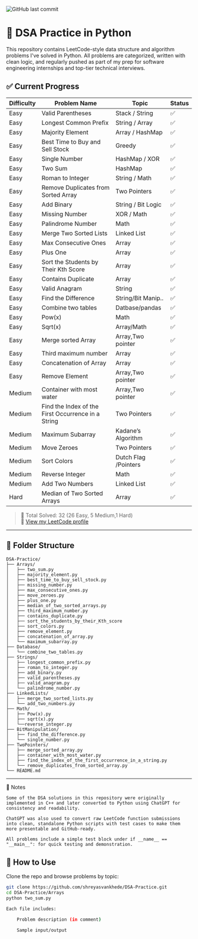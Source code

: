 ![GitHub last commit](https://img.shields.io/github/last-commit/shreyasvankhede/DSA_Practice)


# 🧠 DSA Practice in Python

This repository contains LeetCode-style data structure and algorithm problems I've solved in Python. All problems are categorized, written with clean logic, and regularly pushed as part of my prep for software engineering internships and top-tier technical interviews.



## ✅ Current Progress

| Difficulty | Problem Name                                      | Topic               | Status   |
|------------|---------------------------------------------------|---------------------|----------|
| Easy       | Valid Parentheses                                 | Stack / String      | ✅       |
| Easy       | Longest Common Prefix                             | String / Array      | ✅       |
| Easy       | Majority Element                                  | Array / HashMap     | ✅       |
| Easy       | Best Time to Buy and Sell Stock                   | Greedy              | ✅       |
| Easy       | Single Number                                     | HashMap / XOR       | ✅       |
| Easy       | Two Sum                                           | HashMap             | ✅       |
| Easy       | Roman to Integer                                  | String / Math       | ✅       |
| Easy       | Remove Duplicates from Sorted Array               | Two Pointers        | ✅       |
| Easy       | Add Binary                                        | String / Bit Logic  | ✅       |
| Easy       | Missing Number                                    | XOR / Math          | ✅       |
| Easy       | Palindrome Number                                 | Math                | ✅       |
| Easy       | Merge Two Sorted Lists                            | Linked List         | ✅       |
| Easy       | Max Consecutive Ones                              | Array               | ✅       |
| Easy       | Plus One                                          | Array               | ✅       |
| Easy       | Sort the Students by Their Kth Score              | Array               | ✅       |
| Easy       | Contains Duplicate                                | Array               | ✅       |
| Easy       | Valid Anagram                                     | String              | ✅       |
| Easy       | Find the Difference                               | String/Bit Manip..  | ✅       |
| Easy       | Combine two tables                                | Datbase/pandas      | ✅       |
| Easy       | Pow(x)                                            | Math                | ✅       |
| Easy       | Sqrt(x)                                           | Array/Math          | ✅       |
| Easy       | Merge sorted Array                                | Array,Two pointer   | ✅       |
| Easy       | Third maximum number                              | Array               | ✅       |
| Easy       | Concatenation of Array                            | Array               | ✅       |
| Easy       | Remove Element                                    | Array,Two pointer   | ✅       |
| Medium     | Container with most water                         | Array,Two pointer   | ✅       |
| Medium     | Find the Index of the First Occurrence in a String| Two Pointers        | ✅       |
| Medium     | Maximum Subarray                                  | Kadane’s Algorithm  | ✅       |
| Medium     | Move Zeroes                                       | Two Pointers        | ✅       |
| Medium     | Sort Colors                                       | Dutch Flag /Pointers| ✅       |
| Medium     | Reverse Integer                                   | Math                | ✅       |
| Medium     | Add Two Numbers                                   | Linked List         | ✅       |
| Hard       | Median of Two Sorted Arrays                       | Array               | ✅       |

> 🧠 Total Solved: 32 (26 Easy, 5 Medium,1 Hard)  
> 🔗 [View my LeetCode profile](https://leetcode.com/u/shreyas_vankhede/)

---

## 📁 Folder Structure

```
DSA-Practice/
├── Arrays/
│   ├── two_sum.py
│   ├── majority_element.py
│   ├── best_time_to_buy_sell_stock.py
│   ├── missing_number.py
│   ├── max_consecutive_ones.py
│   ├── move_zeroes.py
│   ├── plus_one.py
│   ├── median_of_two_sorted_arrays.py
│   ├── third_maximum_number.py
│   ├── contains_duplicate.py
│   ├── sort_the_students_by_their_Kth_score
│   ├── sort_colors.py
│   ├── remove_element.py
│   ├── concatenation_of_array.py
│   └── maximum_subarray.py
├── Database/
│   └── combine_two_tables.py
├── Strings/
│   ├── longest_common_prefix.py
│   ├── roman_to_integer.py
│   ├── add_binary.py
│   ├── valid_parentheses.py
│   ├── valid_anagram.py
│   └── palindrome_number.py
├── LinkedLists/
│   ├── merge_two_sorted_lists.py
│   └── add_two_numbers.py
├── Math/
│   ├── Pow(x).py
│   ├── sqrt(x).py
│   └──reverse_integer.py
├── BitManipulation/
│   ├── find_the_difference.py
│   └── single_number.py
├── TwoPointers/
│   ├── merge_sorted_array.py
│   ├── container_with_most_water.py
│   ├── find_the_index_of_the_first_occurrence_in_a_string.py
│   └── remove_duplicates_from_sorted_array.py
└── README.md
```

---
📌 Notes

    Some of the DSA solutions in this repository were originally implemented in C++ and later converted to Python using ChatGPT for consistency and readability.

    ChatGPT was also used to convert raw LeetCode function submissions into clean, standalone Python scripts with test cases to make them more presentable and GitHub-ready.

    All problems include a simple test block under if __name__ == "__main__": for quick testing and demonstration.



## 🔧 How to Use

Clone the repo and browse problems by topic:
```bash
git clone https://github.com/shreyasvankhede/DSA-Practice.git
cd DSA-Practice/Arrays
python two_sum.py

Each file includes:

    Problem description (in comment)

    Sample input/output

